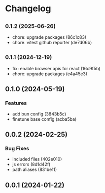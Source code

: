 # Changelog

## <small>0.1.2 (2025-06-26)</small>

- chore: upgrade packages (86c1c83)
- chore: vitest github reporter (de7d06b)

## <small>0.1.1 (2024-12-19)</small>

- fix: enable browser apis for react (16c9f5b)
- chore: upgrade packages (e4a45e3)

## 0.1.0 (2024-05-19)

### Features

- add bun config (3843b5c)
- finetune base config (acba5ba)

## 0.0.2 (2024-02-25)

### Bug Fixes

- included files (402e010)
- js errors (8d1d42f)
- path aliases (831be11)

## 0.0.1 (2024-01-22)
